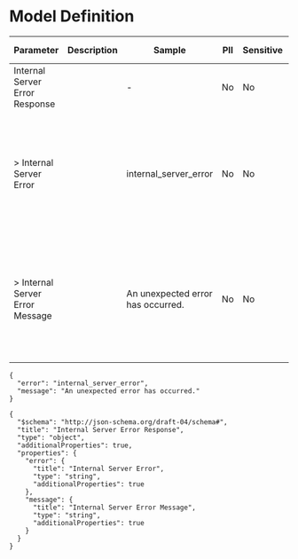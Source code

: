 # Model Definition
| Parameter | Description | Sample | PII | Sensitive | Unique Identifier | Mandatory | Default | Details |
| --- | --- | --- | --- | --- | --- | --- | --- | --- |
|  Internal Server Error Response |  |  -  | No | No | No | No |  |Data Type : object<br>  |
| &gt; Internal Server Error |  | internal_server_error | No | No | No | No |  |Data Type : string<br> Min. length :  - <br> Max. length : No<br> Regex :  - <br>  |
| &gt; Internal Server Error Message |  | An unexpected error has occurred. | No | No | No | No |  |Data Type : string<br> Min. length :  - <br> Max. length : No<br> Regex :  - <br>  |





```
{
  "error": "internal_server_error",
  "message": "An unexpected error has occurred."
}
```




```
{
  "$schema": "http://json-schema.org/draft-04/schema#",
  "title": "Internal Server Error Response",
  "type": "object",
  "additionalProperties": true,
  "properties": {
    "error": {
      "title": "Internal Server Error",
      "type": "string",
      "additionalProperties": true
    },
    "message": {
      "title": "Internal Server Error Message",
      "type": "string",
      "additionalProperties": true
    }
  }
}
```

